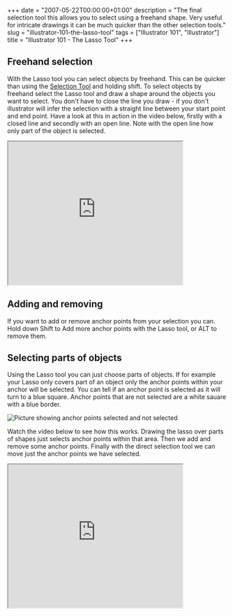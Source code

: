+++
date = "2007-05-22T00:00:00+01:00"
description = "The final selection tool this allows you to select using a freehand shape. Very useful for intricate drawings it can be much quicker than the other selection tools."
slug = "illustrator-101-the-lasso-tool"
tags = ["Illustrator 101", "Illustrator"]
title = "Illustrator 101 - The Lasso Tool"
+++

## Freehand selection

With the Lasso tool you can select objects by freehand. This can be quicker than
using the [Selection Tool][1] and holding shift. To select objects by freehand
select the Lasso tool and draw a shape around the objects you want to select.
You don't have to close the line you draw - if you don't illustrator will infer
the selection with a straight line between your start point and end point. Have
a look at this in action in the video below, firstly with a closed line and
secondly with an open line. Note with the open line how only part of the object
is selected.

<iframe src="https://player.vimeo.com/video/33020763?title=0&amp;byline=0&amp;portrait=0" width="400" height="328" allowFullScreen></iframe>

## Adding and removing

If you want to add or remove anchor points from your selection you can. Hold
down Shift to Add more anchor points with the Lasso tool, or ALT to remove them.

## Selecting parts of objects

Using the Lasso tool you can just choose parts of objects. If for example your
Lasso only covers part of an object only the anchor points within your anchor
will be selected. You can tell if an anchor point is selected as it will turn to
a blue square. Anchor points that are not selected are a white sauare with a
blue border.

![Picture showing anchor points selected and not selected][2]

Watch the video below to see how this works. Drawing the lasso over parts of
shapes just selects anchor points within that area. Then we add and remove some
anchor points. Finally with the direct selection tool we can move just the
anchor points we have selected.

<iframe src="https://player.vimeo.com/video/33020788?title=0&amp;byline=0&amp;portrait=0" width="400" height="328" allowFullScreen></iframe>

[1]: /journal/illustrator_101_selection_tools/
[2]: /images/articles/selected.webp
